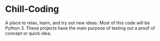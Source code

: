 # Chill-Coding
A place to relax, learn, and try out new ideas.
Most of this code will be Python 3. These projects have the main purpose
of testing out a proof of concept or quick idea.
